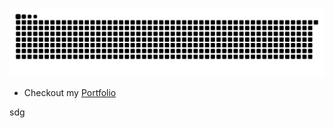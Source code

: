 [![Snake animation](https://raw.githubusercontent.com/ardszsantos/ardszsantos/output/snake.svg)](https://github.com/ardszsantos/ardszsantos)


- Checkout my [Portfolio](https://portifolio-senai.vercel.app/)

sdg
